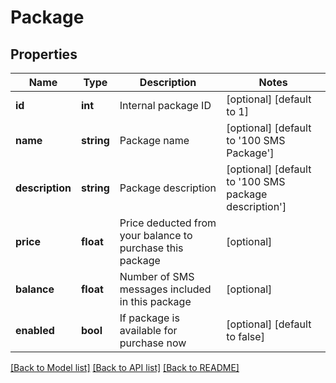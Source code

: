 # Package

## Properties
Name | Type | Description | Notes
------------ | ------------- | ------------- | -------------
**id** | **int** | Internal package ID | [optional] [default to 1]
**name** | **string** | Package name | [optional] [default to '100 SMS Package']
**description** | **string** | Package description | [optional] [default to '100 SMS package description']
**price** | **float** | Price deducted from your balance to purchase this package | [optional] 
**balance** | **float** | Number of SMS messages included in this package | [optional] 
**enabled** | **bool** | If package is available for purchase now | [optional] [default to false]

[[Back to Model list]](../README.md#documentation-for-models) [[Back to API list]](../README.md#documentation-for-api-endpoints) [[Back to README]](../README.md)


